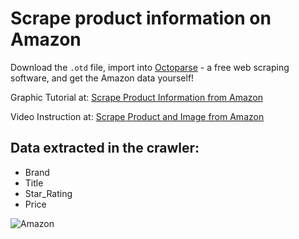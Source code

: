 # Scrape product information on Amazon
Download the `.otd` file, import into [Octoparse](https://www.octoparse.com/) - a free web scraping software, and get the Amazon data yourself!

Graphic Tutorial at: [Scrape Product Information from Amazon](https://www.octoparse.com/tutorial-7/scrape-product-information-from-amazon)

Video Instruction at: [Scrape Product and Image from Amazon](https://youtu.be/vEGFe6shbac)


## Data extracted in the crawler: <br>
 * Brand
 * Title
 * Star_Rating
 * Price

![Amazon](https://www.octoparse.com/media/5431/amazon-data-extracted.png)
